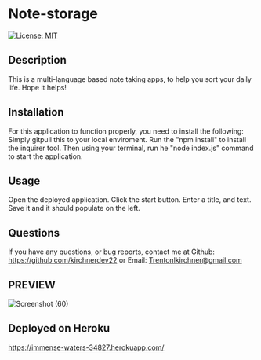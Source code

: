 # Note-storage
[![License: MIT](https://img.shields.io/badge/License-MIT-yellow.svg)](https://opensource.org/licenses/MIT)
## Description
This is a multi-language based note taking apps, to help you sort your daily life. Hope it helps!
## Installation
For this application to function properly, you need to install the following:
Simply gitpull this to your local enviroment. Run the "npm install" to install the inquirer tool. Then using your terminal, run he "node index.js" command to start the application.
## Usage
Open the deployed application.
Click the start button.
Enter a title, and text.
Save it and it should populate on the left.
## Questions
If you have any questions, or bug reports, contact me at Github: https://github.com/kirchnerdev22 or Email: Trentonlkirchner@gmail.com
## PREVIEW
![Screenshot (60)](https://user-images.githubusercontent.com/114694410/210927856-e1b6c3e7-3f22-4521-972d-8e5fbba21881.png)
## Deployed on Heroku
https://immense-waters-34827.herokuapp.com/
